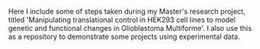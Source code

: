 Here I include some of steps taken during my Master's research project, titled 'Manipulating translational control in HEK293 cell lines to model genetic and functional changes in Glioblastoma Multiforme'.
I also use this as a repository to demonstrate some projects using experimental data. 
